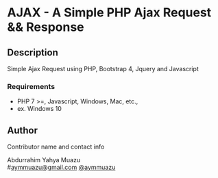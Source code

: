 # AJAX - A Simple PHP Ajax Request && Response
 
## Description

Simple Ajax Request using PHP, Bootstrap 4, Jquery and Javascript

### Requirements

* PHP 7 >=, Javascript, Windows, Mac, etc., 
* ex. Windows 10


## Author

Contributor name and contact info

Abdurrahim Yahya Muazu  
#aymmuazu@gmail.com
[@aymmuazu](https://facebook.com/aymmuazu)